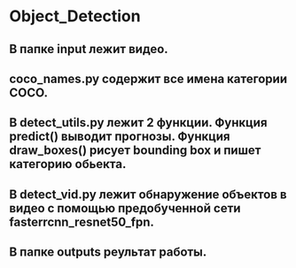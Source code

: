 # Object_Detection 
## В папке input лежит видео.
## coco_names.py  содержит все имена  категории COCO.
## В detect_utils.py лежит 2 функции. Функция predict() выводит прогнозы. Функция draw_boxes() рисует bounding box и пишет категорию обьекта.
## В detect_vid.py лежит обнаружение объектов в видео с помощью предобученной сети fasterrcnn_resnet50_fpn.
## В папке outputs реультат работы.
